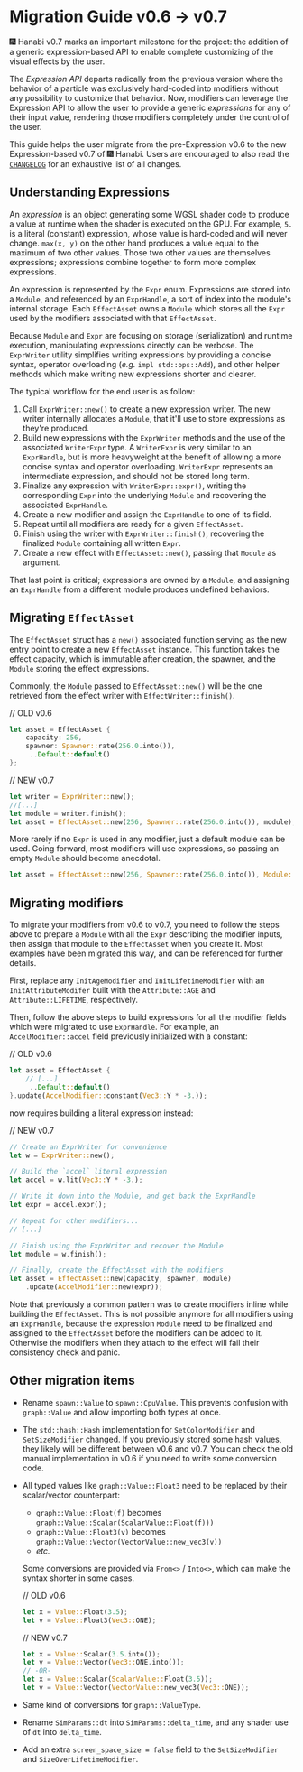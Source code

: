 # Migration Guide v0.6 -> v0.7

🎆 Hanabi v0.7 marks an important milestone for the project: the addition of a generic expression-based API to enable complete customizing of the visual effects by the user.

The _Expression API_ departs radically from the previous version where the behavior of a particle was exclusively hard-coded into modifiers without any possibility to customize that behavior. Now, modifiers can leverage the Expression API to allow the user to provide a generic _expressions_ for any of their input value, rendering those modifiers completely under the control of the user.

This guide helps the user migrate from the pre-Expression v0.6 to the new Expression-based v0.7 of 🎆 Hanabi. Users are encouraged to also read the [`CHANGELOG`](../CHANGELOG.md) for an exhaustive list of all changes.

## Understanding Expressions

An _expression_ is an object generating some WGSL shader code to produce a value at runtime when the shader is executed on the GPU. For example, `5.` is a literal (constant) expression, whose value is hard-coded and will never change. `max(x, y)` on the other hand produces a value equal to the maximum of two other values. Those two other values are themselves expressions; expressions combine together to form more complex expressions.

An expression is represented by the `Expr` enum. Expressions are stored into a `Module`, and referenced by an `ExprHandle`, a sort of index into the module's internal storage. Each `EffectAsset` owns a `Module` which stores all the `Expr` used by the modifiers associated with that `EffectAsset`.

Because `Module` and `Expr` are focusing on storage (serialization) and runtime execution, manipulating expressions directly can be verbose. The `ExprWriter` utility simplifies writing expressions by providing a concise syntax, operator overloading (_e.g._ `impl std::ops::Add`), and other helper methods which make writing new expressions shorter and clearer.

The typical workflow for the end user is as follow:

1. Call `ExprWriter::new()` to create a new expression writer. The new writer internally allocates a `Module`, that it'll use to store expressions as they're produced.
1. Build new expressions with the `ExprWriter` methods and the use of the associated `WriterExpr` type. A `WriterExpr` is very similar to an `ExprHandle`, but is more heavyweight at the benefit of allowing a more concise syntax and operator overloading. `WriterExpr` represents an intermediate expression, and should not be stored long term.
1. Finalize any expression with `WriterExpr::expr()`, writing the corresponding `Expr` into the underlying `Module` and recovering the associated `ExprHandle`.
1. Create a new modifier and assign the `ExprHandle` to one of its field.
1. Repeat until all modifiers are ready for a given `EffectAsset`.
1. Finish using the writer with `ExprWriter::finish()`, recovering the finalized `Module` containing all written `Expr`.
1. Create a new effect with `EffectAsset::new()`, passing that `Module` as argument.

That last point is critical; expressions are owned by a `Module`, and assigning an `ExprHandle` from a different module produces undefined behaviors.

## Migrating `EffectAsset`

The `EffectAsset` struct has a `new()` associated function serving as the new entry point to create a new `EffectAsset` instance. This function takes the effect capacity, which is immutable after creation, the spawner, and the `Module` storing the effect expressions.

Commonly, the `Module` passed to `EffectAsset::new()` will be the one retrieved from the effect writer with `EffectWriter::finish()`.

// OLD v0.6

```rust
let asset = EffectAsset {
    capacity: 256,
    spawner: Spawner::rate(256.0.into()),
     ..Default::default()
};
```

// NEW v0.7

```rust
let writer = ExprWriter::new();
//[...]
let module = writer.finish();
let asset = EffectAsset::new(256, Spawner::rate(256.0.into()), module);
```

More rarely if no `Expr` is used in any modifier, just a default module can be used. Going forward, most modifiers will use expressions, so passing an empty `Module` should become anecdotal.

```rust
let asset = EffectAsset::new(256, Spawner::rate(256.0.into()), Module::default());
```

## Migrating modifiers

To migrate your modifiers from v0.6 to v0.7, you need to follow the steps above to prepare a `Module` with all the `Expr` describing the modifier inputs, then assign that module to the `EffectAsset` when you create it. Most examples have been migrated this way, and can be referenced for further details.

First, replace any `InitAgeModifier` and `InitLifetimeModifier` with an `InitAttributeModifer` built with the `Attribute::AGE` and `Attribute::LIFETIME`, respectively.

Then, follow the above steps to build expressions for all the modifier fields which were migrated to use `ExprHandle`. For example, an `AccelModifier::accel` field previously initialized with a constant:

// OLD v0.6

```rust
let asset = EffectAsset {
    // [...]
     ..Default::default()
}.update(AccelModifier::constant(Vec3::Y * -3.));
```

now requires building a literal expression instead:

// NEW v0.7

```rust
// Create an ExprWriter for convenience
let w = ExprWriter::new();

// Build the `accel` literal expression
let accel = w.lit(Vec3::Y * -3.);

// Write it down into the Module, and get back the ExprHandle
let expr = accel.expr();

// Repeat for other modifiers...
// [...]

// Finish using the ExprWriter and recover the Module
let module = w.finish();

// Finally, create the EffectAsset with the modifiers
let asset = EffectAsset::new(capacity, spawner, module)
    .update(AccelModifier::new(expr));
```

Note that previously a common pattern was to create modifiers inline while building the `EffectAsset`. This is not possible anymore for all modifiers using an `ExprHandle`, because the expression `Module` need to be finalized and assigned to the `EffectAsset` before the modifiers can be added to it. Otherwise the modifiers when they attach to the effect will fail their consistency check and panic.

## Other migration items

- Rename `spawn::Value` to `spawn::CpuValue`. This prevents confusion with `graph::Value` and allow importing both types at once.

- The `std::hash::Hash` implementation for `SetColorModifier` and `SetSizeModifier` changed. If you previously stored some hash values, they likely will be different between v0.6 and v0.7. You can check the old manual implementation in v0.6 if you need to write some conversion code.

- All typed values like `graph::Value::Float3` need to be replaced by their scalar/vector counterpart:
  - `graph::Value::Float(f)` becomes `graph::Value::Scalar(ScalarValue::Float(f)))`
  - `graph::Value::Float3(v)` becomes `graph::Value::Vector(VectorValue::new_vec3(v))`
  - _etc._
  
  Some conversions are provided via `From<>` /  `Into<>`, which can make the syntax shorter in some cases.

  // OLD v0.6

  ```rust
  let x = Value::Float(3.5);
  let v = Value::Float3(Vec3::ONE);
  ```

  // NEW v0.7

  ```rust
  let x = Value::Scalar(3.5.into());
  let v = Value::Vector(Vec3::ONE.into());
  // -OR-
  let x = Value::Scalar(ScalarValue::Float(3.5));
  let v = Value::Vector(VectorValue::new_vec3(Vec3::ONE));
  ```

- Same kind of conversions for `graph::ValueType`.

- Rename `SimParams::dt` into `SimParams::delta_time`, and any shader use of `dt` into `delta_time`.

- Add an extra `screen_space_size = false` field to the `SetSizeModifier` and `SizeOverLifetimeModifier`.
